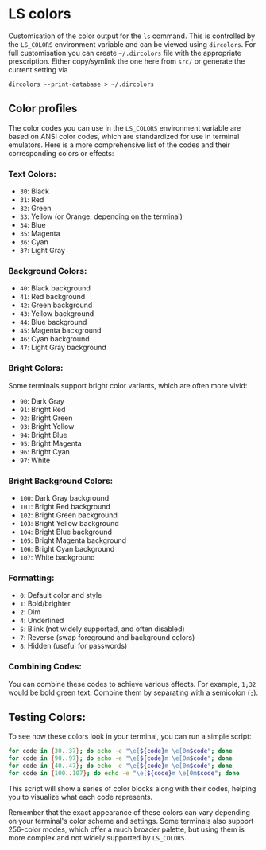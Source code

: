 # LS colors

Customisation of the color output for the `ls` command. This is controlled by the `LS_COLORS` environment variable and can be viewed using `dircolors`. For full customisation you can create `~/.dircolors` file with the appropriate prescription. Either copy/symlink the one here from `src/` or generate the current setting via

```
dircolors --print-database > ~/.dircolors
```

## Color profiles

The color codes you can use in the `LS_COLORS` environment variable are based on ANSI color codes, which are standardized for use in terminal emulators. Here is a more comprehensive list of the codes and their corresponding colors or effects:

### Text Colors:

- `30`: Black
- `31`: Red
- `32`: Green
- `33`: Yellow (or Orange, depending on the terminal)
- `34`: Blue
- `35`: Magenta
- `36`: Cyan
- `37`: Light Gray

### Background Colors:

- `40`: Black background
- `41`: Red background
- `42`: Green background
- `43`: Yellow background
- `44`: Blue background
- `45`: Magenta background
- `46`: Cyan background
- `47`: Light Gray background

### Bright Colors:

Some terminals support bright color variants, which are often more vivid:

- `90`: Dark Gray
- `91`: Bright Red
- `92`: Bright Green
- `93`: Bright Yellow
- `94`: Bright Blue
- `95`: Bright Magenta
- `96`: Bright Cyan
- `97`: White

### Bright Background Colors:

- `100`: Dark Gray background
- `101`: Bright Red background
- `102`: Bright Green background
- `103`: Bright Yellow background
- `104`: Bright Blue background
- `105`: Bright Magenta background
- `106`: Bright Cyan background
- `107`: White background

### Formatting:

- `0`: Default color and style
- `1`: Bold/brighter
- `2`: Dim
- `4`: Underlined
- `5`: Blink (not widely supported, and often disabled)
- `7`: Reverse (swap foreground and background colors)
- `8`: Hidden (useful for passwords)

### Combining Codes:

You can combine these codes to achieve various effects. For example, `1;32` would be bold green text. Combine them by separating with a semicolon (`;`).

## Testing Colors:

To see how these colors look in your terminal, you can run a simple script:

```bash
for code in {30..37}; do echo -e "\e[${code}m \e[0m$code"; done
for code in {90..97}; do echo -e "\e[${code}m \e[0m$code"; done
for code in {40..47}; do echo -e "\e[${code}m \e[0m$code"; done
for code in {100..107}; do echo -e "\e[${code}m \e[0m$code"; done
```

This script will show a series of color blocks along with their codes, helping you to visualize what each code represents.

Remember that the exact appearance of these colors can vary depending on your terminal's color scheme and settings. Some terminals also support 256-color modes, which offer a much broader palette, but using them is more complex and not widely supported by `LS_COLORS`.